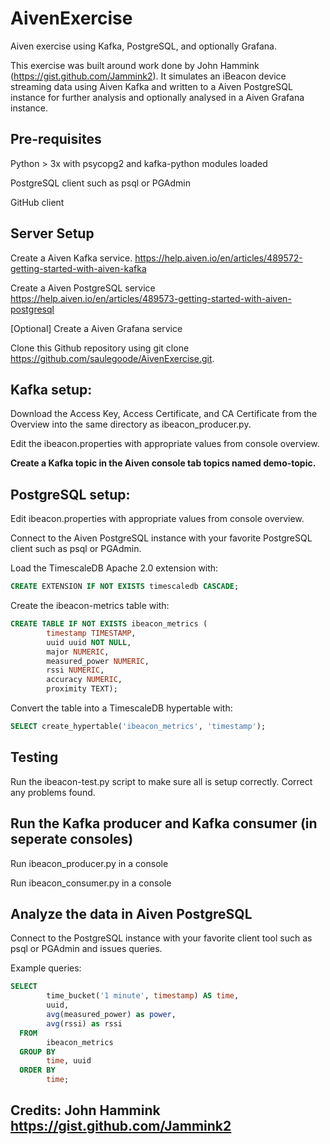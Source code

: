 # AivenExercise

Aiven exercise using Kafka, PostgreSQL, and optionally Grafana. 

This exercise was built around work done by John Hammink (https://gist.github.com/Jammink2). It simulates an iBeacon device streaming data using Aiven Kafka and written to a Aiven PostgreSQL instance for further analysis and optionally analysed in a Aiven Grafana instance.

## Pre-requisites
Python > 3x with psycopg2 and kafka-python modules loaded

PostgreSQL client such as psql or PGAdmin

GitHub client

## Server Setup
Create a Aiven Kafka service. <https://help.aiven.io/en/articles/489572-getting-started-with-aiven-kafka> 

Create a Aiven PostgreSQL service <https://help.aiven.io/en/articles/489573-getting-started-with-aiven-postgresql>

[Optional] Create a Aiven Grafana service

Clone this Github repository using git clone https://github.com/saulegoode/AivenExercise.git.

## Kafka setup:

Download the Access Key, Access Certificate, and CA Certificate from the Overview into the same directory as ibeacon_producer.py.

Edit the ibeacon.properties with appropriate values from console overview.

**Create a Kafka topic in the Aiven console tab topics named demo-topic.**

## PostgreSQL setup:
	
Edit ibeacon.properties with appropriate values from console overview.

Connect to the Aiven PostgreSQL instance with your favorite PostgreSQL client such as psql or PGAdmin.

Load the TimescaleDB Apache 2.0 extension  with:

```sql
CREATE EXTENSION IF NOT EXISTS timescaledb CASCADE;
``` 

Create the ibeacon-metrics table with:

```sql
CREATE TABLE IF NOT EXISTS ibeacon_metrics (
        timestamp TIMESTAMP,
        uuid uuid NOT NULL,
        major NUMERIC,
        measured_power NUMERIC,
        rssi NUMERIC,
        accuracy NUMERIC,
        proximity TEXT);
```

Convert the table into a TimescaleDB hypertable with:

```sql
SELECT create_hypertable('ibeacon_metrics', 'timestamp');
```

## Testing

Run the ibeacon-test.py script to make sure all is setup correctly. Correct any problems found.

## Run the Kafka producer and Kafka consumer (in seperate consoles)

Run ibeacon_producer.py in a console

Run ibeacon_consumer.py in a console

## Analyze the data in Aiven PostgreSQL

Connect to the PostgreSQL instance with your favorite client tool such as psql or PGAdmin and issues queries.

Example queries:

```sql
SELECT
        time_bucket('1 minute', timestamp) AS time,
        uuid,
        avg(measured_power) as power,
        avg(rssi) as rssi
  FROM 
        ibeacon_metrics
  GROUP BY
        time, uuid
  ORDER BY
        time;
``` 

## Credits: John Hammink https://gist.github.com/Jammink2
